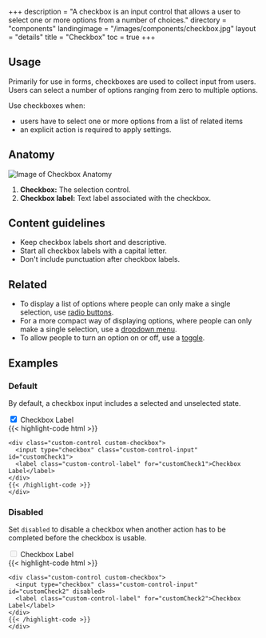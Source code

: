 +++
description = "A checkbox is an input control that allows a user to select one or more options from a number of choices."
directory = "components"
landingimage = "/images/components/checkbox.jpg"
layout = "details"
title = "Checkbox"
toc = true
+++

## Usage
Primarily for use in forms, checkboxes are used to collect input from users. Users can select a number of options ranging from zero to multiple options.

Use checkboxes when:

* users have to select one or more options from a list of related items
* an explicit action is required to apply settings.

## Anatomy

<img src="/images/components/checkbox-anatomy.jpg" alt="Image of Checkbox Anatomy" class="img-fluid d-block mx-auto" />

1. **Checkbox:** The selection control.
2. **Checkbox label:** Text label associated with the checkbox.

## Content guidelines
* Keep checkbox labels short and descriptive.
* Start all checkbox labels with a capital letter.
* Don't include punctuation after checkbox labels.

## Related
* To display a list of options where people can only make a single selection, use [radio buttons](/components/radio-button/).
* For a more compact way of displaying options, where people can only make a single selection, use a [dropdown menu](/components/dropdown-menu/).
* To allow people to turn an option on or off, use a [toggle](/components/toggle/).

## Examples

### Default
By default, a checkbox input includes a selected and unselected state.

<div class="ds-code-example">
  <div class="ds-code-example__showcase">
    <div class="custom-control custom-checkbox">
        <input type="checkbox" class="custom-control-input" id="customCheck1" checked>
        <label class="custom-control-label" for="customCheck1">Checkbox Label</label>
    </div>
  </div>
  <div class="ds-code-example__code">
    {{< highlight-code html >}}

    <div class="custom-control custom-checkbox">
      <input type="checkbox" class="custom-control-input" id="customCheck1">
      <label class="custom-control-label" for="customCheck1">Checkbox Label</label>
    </div>
    {{< /highlight-code >}}
    </div>
</div>


### Disabled
Set `disabled` to disable a checkbox when another action has to be completed before the checkbox is usable.

<div class="ds-code-example">
  <div class="ds-code-example__showcase">
    <div class="custom-control custom-checkbox">
        <input type="checkbox" class="custom-control-input" id="customCheck2" disabled>
        <label class="custom-control-label" for="customCheck2">Checkbox Label</label>
    </div>
  </div>
  <div class="ds-code-example__code">
    {{< highlight-code html >}}

    <div class="custom-control custom-checkbox">
      <input type="checkbox" class="custom-control-input" id="customCheck2" disabled>
      <label class="custom-control-label" for="customCheck2">Checkbox Label</label>
    </div>
    {{< /highlight-code >}}
    </div>
</div>
